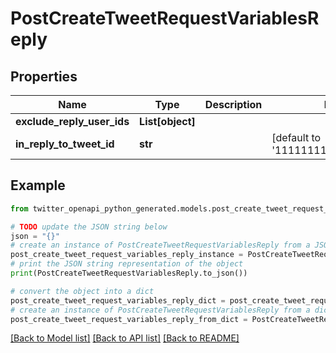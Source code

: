 # PostCreateTweetRequestVariablesReply


## Properties

Name | Type | Description | Notes
------------ | ------------- | ------------- | -------------
**exclude_reply_user_ids** | **List[object]** |  | 
**in_reply_to_tweet_id** | **str** |  | [default to '1111111111111111111']

## Example

```python
from twitter_openapi_python_generated.models.post_create_tweet_request_variables_reply import PostCreateTweetRequestVariablesReply

# TODO update the JSON string below
json = "{}"
# create an instance of PostCreateTweetRequestVariablesReply from a JSON string
post_create_tweet_request_variables_reply_instance = PostCreateTweetRequestVariablesReply.from_json(json)
# print the JSON string representation of the object
print(PostCreateTweetRequestVariablesReply.to_json())

# convert the object into a dict
post_create_tweet_request_variables_reply_dict = post_create_tweet_request_variables_reply_instance.to_dict()
# create an instance of PostCreateTweetRequestVariablesReply from a dict
post_create_tweet_request_variables_reply_from_dict = PostCreateTweetRequestVariablesReply.from_dict(post_create_tweet_request_variables_reply_dict)
```
[[Back to Model list]](../README.md#documentation-for-models) [[Back to API list]](../README.md#documentation-for-api-endpoints) [[Back to README]](../README.md)


